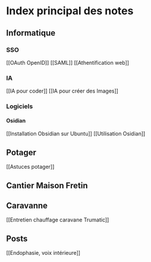 # Index principal des notes
## Informatique
### SSO
[[OAuth OpenID]]
[[SAML]]
[[Athentification web]]

### IA
[[IA pour coder]]
[[IA pour créer des Images]]

### Logiciels

#### Osidian
[[Installation Obsidian sur Ubuntu]]
[[Utilisation Osidian]]

## Potager
[[Astuces potager]]

## Cantier Maison Fretin

## Caravanne
[[Entretien chauffage caravane Trumatic]]

## Posts
[[Endophasie, voix intérieure]]